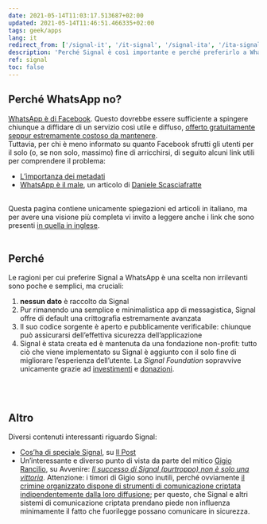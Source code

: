 ```yaml
---
date: 2021-05-14T11:03:17.513687+02:00
updated: 2021-05-14T11:46:51.466335+02:00
tags: geek/apps
lang: it
redirect_from: ['/signal-it', '/it-signal', '/signal-ita', '/ita-signal', '/abbandonare-whatsapp', '/no-whatsapp', '/ciao-whatsapp', '/scegliere-signal']
description: 'Perché Signal è così importante e perché preferirlo a WhatsApp è una scelta etica e non puramente da nerd'
ref: signal
toc: false
---
```

## Perché WhatsApp no?

<u class='thick'>WhatsApp è di Facebook</u>. Questo dovrebbe essere sufficiente a spingere chiunque a diffidare di un servizio così utile e diffuso, <u>offerto gratuitamente seppur estremamente costoso da mantenere</u>.  
Tuttavia, per chi è meno informato su quanto Facebook sfrutti gli utenti per il solo (o, se non solo, massimo) fine di arricchirsi, di seguito alcuni link utili per comprendere il problema:

- [L’importanza dei metadati](https://www.lealternative.net/2020/06/18/limportanza-dei-metadati/ 'L’importanza dei metadati')
- [WhatsApp è il male](https://daniele.tech/2019/04/whatsapp-e-il-male-o-5-motivi-per-cui-non-dovresti-usarlo/ 'WHATSAPP É IL MALE O 5 MOTIVI PER CUI NON DOVRESTI USARLO'), un articolo di [Daniele Scasciafratte](https://daniele.tech/ 'Daniele’s personal website')

<br>

<div class='red box'>
	Questa pagina contiene unicamente spiegazioni ed articoli in italiano, ma per avere una visione più completa vi invito a leggere anche i link che sono presenti <a href="/signal" title="Perché Signal">in quella in inglese</a>.
</div>

<br>

## Perché

Le ragioni per cui preferire Signal a WhatsApp è una scelta non irrilevanti sono poche e semplici, ma cruciali:

1. **nessun dato** è raccolto da Signal
2. Pur rimanendo una semplice e minimalistica app di messagistica, Signal offre di default una crittografia estremamente avanzata
3. Il suo codice sorgente è aperto e pubblicamente verificabile: chiunque può assicurarsi dell’effettiva sicurezza dell’applicazione
4. Signal è stata creata ed è mantenuta da una fondazione non-profit: tutto ciò che viene implementato su Signal è aggiunto con il solo fine di migliorare l’esperienza dell’utente. La <cite>Signal Foundation</cite> sopravvive unicamente grazie ad [investimenti](https://www.repubblica.it/tecnologia/sicurezza/2018/02/23/news/signal_la_chat_supersicura_di_snowden_riceve_50_milioni_di_dollari_dal_co-fondatore_di_whatsapp-189543734/ 'Signal, la chat supersicura di Snowden riceve 50 milioni di dollari dal co-fondatore di WhatsApp') e [donazioni].

<br>
<br>

## Altro

Diversi contenuti interessanti riguardo Signal:

- [Cos’ha di speciale Signal](https://www.ilpost.it/2021/01/13/signal-app-messaggistica/ 'Cos’ha di speciale Signal'), su [Il Post]
- Un’interessante e diverso punto di vista da parte del mitico [Gigio Rancilio](https://twitter.com/gigiorancilio 'Gigio Rancilio su Twitter'), su Avvenire: [<cite>Il successo di Signal (purtroppo) non è solo una vittoria</cite>](https://www.avvenire.it/rubriche/pagine/il-successo-di-signalnon-e-solo-una-vittoria 'Il successo di Signal (purtroppo) non è solo una vittoria'). Attenzione: i timori di Gigio sono inutili, perché ovviamente <u>il crimine organizzato dispone di strumenti di comunicazione criptata indipendentemente dalla loro diffusione</u>; per questo, che Signal e altri sistemi di comunicazione criptata prendano piede non influenza minimamente il fatto che fuorilegge possano comunicare in sicurezza.

[GitHub]: https://github.com/signalapp 'il codice sorgente di Signal su GitHub'
[donazioni]: https://signal.org/donate/ 'Dona a Signal'
[Il Post]: https://ilpost.it 'Il Post'
